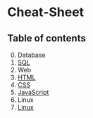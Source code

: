 # Cheat-Sheet

## Table of contents
0. Database
  1. [SQL](SQL.md)
1. Web
  1. [HTML](html_for_dummies.md)
  2. [CSS](css_for_dummies.md)
  3. [JavaScript](java_script_for_dummies.md)
2. Linux
  1. [Linux](linux.md)
